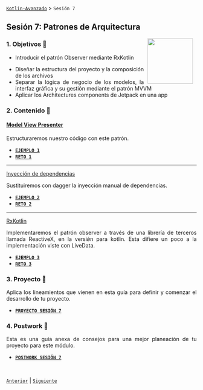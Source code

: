 [`Kotlin-Avanzado`](../Readme.md) > `Sesión 7`

## Sesión 7: Patrones de Arquitectura

<img src="images/jetpack.png" align="right" height="120" hspace="10">

<div style="text-align: justify;">

### 1. Objetivos :dart: 


* Introducir el patrón Observer mediante RxKotlin

- Diseñar la estructura del proyecto y la composición de los archivos
- Separar la lógica de negocio de los modelos, la interfaz gráfica y su gestión mediante el patrón MVVM
- Aplicar los Architectures components de Jetpack en una app



### 2. Contenido :blue_book:

 

#### <ins>Model View Presenter</ins>

Estructuraremos nuestro código con este patrón.

- [**`EJEMPLO 1`**](Ejemplo-01/Readme.md)
- [**`RETO 1`**](Reto-01/Readme.md)

---



<ins>Inyección de dependencias</ins>

Sustituiremos con dagger la inyección manual de dependencias.

- [**`EJEMPLO 2`**](Ejemplo-02/Readme.md)
- [**`RETO 2`**](Reto-02/Readme.md)

---

 

<ins>RxKotlin</ins>

Implementaremos el patrón observer a través de una librería de terceros llamada ReactiveX, en la versiǿn para kotlin. Esta difiere un poco a la implementación viste con LiveData.

- [**`EJEMPLO 3`**](Ejemplo-02/Readme.md)
- [**`RETO 3`**](Reto-02/Readme.md)



### 3. Proyecto :hammer:

Aplica los lineamientos que vienen en esta guía para definir y comenzar el desarrollo de tu proyecto.

- [**`PROYECTO SESIÓN 7`**](Proyecto/Readme.md)

### 4. Postwork :memo:

Esta es una guía anexa de consejos para una mejor planeación de tu proyecto para este módulo.

- [**`POSTWORK SESIÓN 7`**](Postwork/Readme.md)

<br/>

[`Anterior`](../Sesion-03/Readme.md) | [`Siguiente`](../Sesion-05/Readme.md)      

</div>

